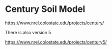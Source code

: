 # Century Soil Model

https://www.nrel.colostate.edu/projects/century/

There is also version 5

https://www.nrel.colostate.edu/projects/century5/

